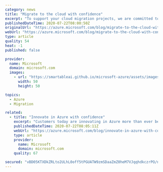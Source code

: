 ```yaml
---
category: news
title: "Migrate to the cloud with confidence"
excerpt: "To support your cloud migration projects, we are committed to solutions that optimize costs, scale efficiencies, and bring unmatched security and compliance."
publishedDateTime: 2020-07-22T08:00:50Z
originalUrl: "https://azure.microsoft.com/blog/migrate-to-the-cloud-with-confidence/"
webUrl: "https://azure.microsoft.com/blog/migrate-to-the-cloud-with-confidence/"
type: article
quality: 54
heat: -1
published: false

provider:
  name: Microsoft
  domain: microsoft.com
  images:
    - url: "https://smartableai.github.io/microsoft-azure/assets/images/organizations/microsoft.com-50x50.jpg"
      width: 50
      height: 50

topics:
  - Azure
  - Migration

related:
  - title: "Innovate in Azure with confidence"
    excerpt: "Customers today are innovating in Azure more than ever before for their applications and their analytics solutions. Here’s why."
    publishedDateTime: 2020-07-22T08:05:11Z
    webUrl: "https://azure.microsoft.com/blog/innovate-in-azure-with-confidence/"
    type: article
    provider:
      name: Microsoft
      domain: microsoft.com
    quality: 67

secured: "vBD05KTXDkZRLto2ULhL0off5tPGUATW9zmSDaaZmZ0heM7VJqqhdkczrPO/np0qk4mn1xeLbiybq9UAk4+szyv0xbPbXRLK5SRdMbMIl0XQFigPYdzA1amhRSPhGp64p5sV6e36FaABVw8NUuzutODzPj0q7PlO7JhMPtuoH2vylGcXdS8gw52n1ZU3pSrkX9t7iq6QMDncdFTPn18YjYp3rlRixEyJSf7AEvZdrXq3ZsUcRxQgqoeYRUqi8Ur8ltJCRfNDW1T3t1MlD9a89DES+0XuMabnC83awLOqtUxlFJnmtPbgsLAS/AMSvdp/xsz83csONkYqwrL++F0xNOd5nVM3+2lVpPjGruVvTFg=;F9GHqTlT7kFYaX3vjsTXTw=="
---
```


